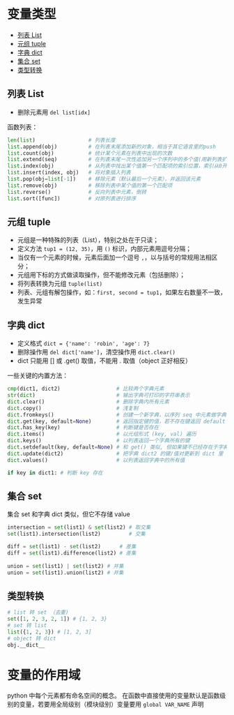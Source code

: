 # 变量类型

- [列表 List](#列表-list)
- [元组 tuple](#元组-tuple)
- [字典 dict](#字典-dict)
- [集合 set](#集合-set)
- [类型转换](#类型转换)


## 列表 List

- 删除元素用 `del list[idx]`

函数列表：

``` py
len(list)                 # 列表长度
list.append(obj)          # 在列表末尾添加新的对象，相当于其它语言里的push
list.count(obj)           # 统计某个元素在列表中出现的次数
list.extend(seq)          # 在列表末尾一次性追加另一个序列中的多个值(用新列表扩展原来的列表)
list.index(obj)           # 从列表中找出某个值第一个匹配项的索引位置，索引从0开始
list.insert(index, obj)   # 将对象插入列表
list.pop(obj=list[-1])    # 移除元素（默认最后一个元素），并返回该元素
list.remove(obj)          # 移除列表中某个值的第一个匹配项
list.reverse()            # 反向列表中元素，倒转
list.sort([func])         # 对原列表进行排序
```

## 元组 tuple

- 元组是一种特殊的列表（List），特别之处在于只读；
- 定义方法 `tup1 = (12, 35)`，用 `()` 标识，内部元素用逗号分隔；
- 当仅有一个元素的时候，元素后面加一个逗号 `,`，以与括号的常规用法相区分；
- 元组用下标的方式做读取操作，但不能修改元素（包括删除）；
- 将列表转换为元组 `tuple(list)`
- 列表、元组有解包操作，如：`first, second = tup1`，如果左右数量不一致，发生异常

## 字典 dict

- 定义格式 `dict = {'name': 'robin', 'age': 7}`
- 删除操作用 `del dict['name']`，清空操作用 `dict.clear()`
- dict 只能用 [] 或 .get() 取值，不能用 . 取值（object 正好相反）

一些关键的内置方法：

```py
cmp(dict1, dict2)                  # 比较两个字典元素
str(dict)                          # 输出字典可打印的字符串表示
dict.clear()                       # 删除字典内所有元素
dict.copy()                        # 浅复制
dict.fromkeys()                    # 创建一个新字典，以序列 seq 中元素做字典的键，val 为字典所有键对应的初始值
dict.get(key, default=None)        # 返回指定键的值，若不存在键返回 default 值
dict.has_key(key)                  # 判断键是否存在
dict.items()                       # 以元组形式 (key, val) 遍历
dict.keys()                        # 以列表返回一个字典所有的键
dict.setdefault(key, default=None) # 和 get() 类似, 但如果键不已经存在于字典中，将会添加键并将值设为default
dict.update(dict2)                 # 把字典 dict2 的键/值对更新到 dict 里（这个可用于反序列化成对象时使用）
dict.values()                      # 以列表返回字典中的所有值
```

```python 3
if key in dict1: # 判断 key 存在
```

## 集合 set

集合 set 和字典 dict 类似，但它不存储 value

```py
intersection = set(list1) & set(list2) # 取交集
set(list1).intersection(list2)         # 交集

diff = set(list1) - set(list2)      # 差集
diff = set(list1).difference(list2) # 差集
 
union = set(list1) | set(list2) # 并集
union = set(list1).union(list2) # 并集
```

## 类型转换

```py
# list 转 set （去重)
set([1, 2, 3, 2, 1]) # {1, 2, 3}
# set 转 list
list({1, 2, 3}) # [1, 2, 3]
# object 转 dict
obj.__dict__
```

# 变量的作用域

python 中每个元素都有命名空间的概念。
在函数中直接使用的变量默认是函数级别的变量，若要用全局级别（模块级别）变量要用 `global VAR_NAME` 声明
